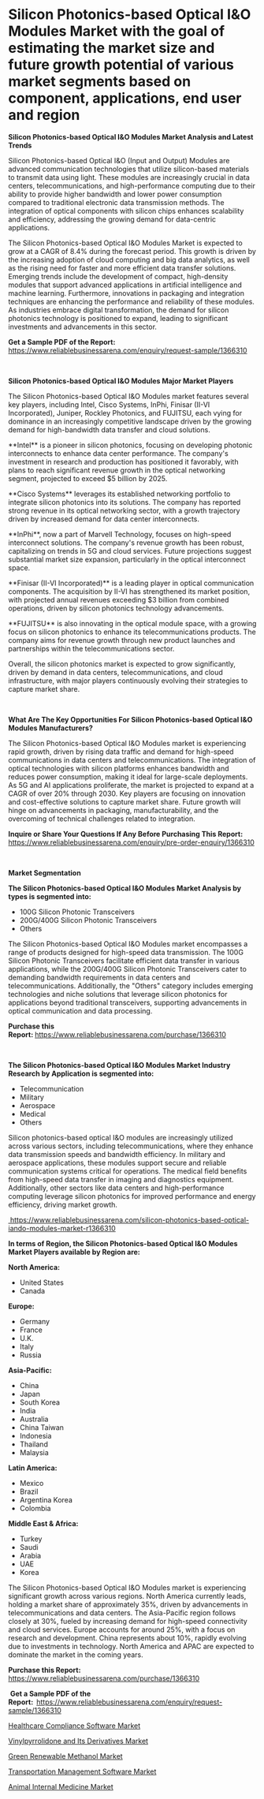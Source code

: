 <p><h1>Silicon Photonics-based Optical I&O Modules Market with the goal of estimating the market size and future growth potential of various market segments based on component, applications, end user and region</h1></p><p><strong>Silicon Photonics-based Optical I&O Modules Market Analysis and Latest Trends</strong></p>
<p><p>Silicon Photonics-based Optical I&O (Input and Output) Modules are advanced communication technologies that utilize silicon-based materials to transmit data using light. These modules are increasingly crucial in data centers, telecommunications, and high-performance computing due to their ability to provide higher bandwidth and lower power consumption compared to traditional electronic data transmission methods. The integration of optical components with silicon chips enhances scalability and efficiency, addressing the growing demand for data-centric applications.</p><p>The Silicon Photonics-based Optical I&O Modules Market is expected to grow at a CAGR of 8.4% during the forecast period. This growth is driven by the increasing adoption of cloud computing and big data analytics, as well as the rising need for faster and more efficient data transfer solutions. Emerging trends include the development of compact, high-density modules that support advanced applications in artificial intelligence and machine learning. Furthermore, innovations in packaging and integration techniques are enhancing the performance and reliability of these modules. As industries embrace digital transformation, the demand for silicon photonics technology is positioned to expand, leading to significant investments and advancements in this sector.</p></p>
<p><strong>Get a Sample PDF of the Report:&nbsp;</strong> <a href="https://www.reliablebusinessarena.com/enquiry/request-sample/1366310">https://www.reliablebusinessarena.com/enquiry/request-sample/1366310</a></p>
<p>&nbsp;</p>
<p><strong>Silicon Photonics-based Optical I&O Modules Major Market Players</strong></p>
<p><p>The Silicon Photonics-based Optical I&O Modules market features several key players, including Intel, Cisco Systems, InPhi, Finisar (II-VI Incorporated), Juniper, Rockley Photonics, and FUJITSU, each vying for dominance in an increasingly competitive landscape driven by the growing demand for high-bandwidth data transfer and cloud solutions.</p><p>**Intel** is a pioneer in silicon photonics, focusing on developing photonic interconnects to enhance data center performance. The company's investment in research and production has positioned it favorably, with plans to reach significant revenue growth in the optical networking segment, projected to exceed $5 billion by 2025.</p><p>**Cisco Systems** leverages its established networking portfolio to integrate silicon photonics into its solutions. The company has reported strong revenue in its optical networking sector, with a growth trajectory driven by increased demand for data center interconnects.</p><p>**InPhi**, now a part of Marvell Technology, focuses on high-speed interconnect solutions. The company's revenue growth has been robust, capitalizing on trends in 5G and cloud services. Future projections suggest substantial market size expansion, particularly in the optical interconnect space.</p><p>**Finisar (II-VI Incorporated)** is a leading player in optical communication components. The acquisition by II-VI has strengthened its market position, with projected annual revenues exceeding $3 billion from combined operations, driven by silicon photonics technology advancements.</p><p>**FUJITSU** is also innovating in the optical module space, with a growing focus on silicon photonics to enhance its telecommunications products. The company aims for revenue growth through new product launches and partnerships within the telecommunications sector.</p><p>Overall, the silicon photonics market is expected to grow significantly, driven by demand in data centers, telecommunications, and cloud infrastructure, with major players continuously evolving their strategies to capture market share.</p></p>
<p>&nbsp;</p>
<p><strong>What Are The Key Opportunities For Silicon Photonics-based Optical I&O Modules Manufacturers?</strong></p>
<p><p>The Silicon Photonics-based Optical I&O Modules market is experiencing rapid growth, driven by rising data traffic and demand for high-speed communications in data centers and telecommunications. The integration of optical technologies with silicon platforms enhances bandwidth and reduces power consumption, making it ideal for large-scale deployments. As 5G and AI applications proliferate, the market is projected to expand at a CAGR of over 20% through 2030. Key players are focusing on innovation and cost-effective solutions to capture market share. Future growth will hinge on advancements in packaging, manufacturability, and the overcoming of technical challenges related to integration.</p></p>
<p><strong>Inquire or Share Your Questions If Any Before Purchasing This Report:</strong> <a href="https://www.reliablebusinessarena.com/enquiry/pre-order-enquiry/1366310">https://www.reliablebusinessarena.com/enquiry/pre-order-enquiry/1366310</a></p>
<p>&nbsp;</p>
<p><strong>Market Segmentation</strong></p>
<p><strong>The Silicon Photonics-based Optical I&O Modules Market Analysis by types is segmented into:</strong></p>
<p><ul><li>100G Silicon Photonic Transceivers</li><li>200G/400G Silicon Photonic Transceivers</li><li>Others</li></ul></p>
<p><p>The Silicon Photonics-based Optical I&O Modules market encompasses a range of products designed for high-speed data transmission. The 100G Silicon Photonic Transceivers facilitate efficient data transfer in various applications, while the 200G/400G Silicon Photonic Transceivers cater to demanding bandwidth requirements in data centers and telecommunications. Additionally, the "Others" category includes emerging technologies and niche solutions that leverage silicon photonics for applications beyond traditional transceivers, supporting advancements in optical communication and data processing.</p></p>
<p><strong>Purchase this Report:&nbsp;</strong><a href="https://www.reliablebusinessarena.com/purchase/1366310">https://www.reliablebusinessarena.com/purchase/1366310</a></p>
<p>&nbsp;</p>
<p><strong>The Silicon Photonics-based Optical I&O Modules Market Industry Research by Application is segmented into:</strong></p>
<p><ul><li>Telecommunication</li><li>Military</li><li>Aerospace</li><li>Medical</li><li>Others</li></ul></p>
<p><p>Silicon photonics-based optical I&O modules are increasingly utilized across various sectors, including telecommunications, where they enhance data transmission speeds and bandwidth efficiency. In military and aerospace applications, these modules support secure and reliable communication systems critical for operations. The medical field benefits from high-speed data transfer in imaging and diagnostics equipment. Additionally, other sectors like data centers and high-performance computing leverage silicon photonics for improved performance and energy efficiency, driving market growth.</p></p>
<p><a href="https://www.reliablebusinessarena.com/silicon-photonics-based-optical-iando-modules-market-r1366310">&nbsp;https://www.reliablebusinessarena.com/silicon-photonics-based-optical-iando-modules-market-r1366310</a></p>
<p><strong>In terms of Region, the Silicon Photonics-based Optical I&O Modules Market Players available by Region are:</strong></p>
<p>
    <p> <strong> North America: </strong>
        <ul>
            <li>United States</li>
            <li>Canada</li>
        </ul>
        </p> 
    <p> <strong> Europe: </strong>
        <ul>
            <li>Germany</li>
            <li>France</li>
            <li>U.K.</li>
            <li>Italy</li>
            <li>Russia</li>
        </ul>
        </p> 
    <p> <strong> Asia-Pacific: </strong>
        <ul>
            <li>China</li>
            <li>Japan</li>
            <li>South Korea</li>
            <li>India</li>
            <li>Australia</li>
            <li>China Taiwan</li>
            <li>Indonesia</li>
            <li>Thailand</li>
            <li>Malaysia</li>
        </ul>
        </p> 
    <p> <strong> Latin America: </strong>
        <ul>
            <li>Mexico</li>
            <li>Brazil</li>
            <li>Argentina Korea</li>
            <li>Colombia</li>
        </ul>
        </p> 
    <p> <strong> Middle East & Africa: </strong>
        <ul>
            <li>Turkey</li>
            <li>Saudi</li>
            <li>Arabia</li>
            <li>UAE</li>
            <li>Korea</li>
        </ul>
    </p>
    </p>
<p><p>The Silicon Photonics-based Optical I&O Modules market is experiencing significant growth across various regions. North America currently leads, holding a market share of approximately 35%, driven by advancements in telecommunications and data centers. The Asia-Pacific region follows closely at 30%, fueled by increasing demand for high-speed connectivity and cloud services. Europe accounts for around 25%, with a focus on research and development. China represents about 10%, rapidly evolving due to investments in technology. North America and APAC are expected to dominate the market in the coming years.</p></p>
<p><strong>Purchase this Report: </strong><a href="https://www.reliablebusinessarena.com/purchase/1366310">https://www.reliablebusinessarena.com/purchase/1366310</a></p>
<p>&nbsp;<strong>Get a Sample PDF of the Report:&nbsp;&nbsp;</strong><a href="https://www.reliablebusinessarena.com/enquiry/request-sample/1366310">https://www.reliablebusinessarena.com/enquiry/request-sample/1366310</a></p>
<p><strong></strong></p>
<p><p><a href="https://www.linkedin.com/pulse/healthcare-compliance-software-market-revolution-2024--6kwzf?trackingId=3v%2BqhPRTQ7mI5Zl2k%2FTtoQ%3D%3D">Healthcare Compliance Software Market</a></p><p><a href="https://issuu.com/reportprime-2/docs/vinylpyrrolidone-and-its-derivative_b170de8edf3ad6">Vinylpyrrolidone and Its Derivatives Market</a></p><p><a href="https://issuu.com/reportprime-2/docs/green-renewable-methanol-market-siz_4889f85e3cc155">Green Renewable Methanol Market</a></p><p><a href="https://www.linkedin.com/pulse/what-growth-opportunities-challenges-transportation-management-xznff?trackingId=61c%2BbpdSRBiKVcicBuKhYA%3D%3D">Transportation Management Software Market</a></p><p><a href="https://www.linkedin.com/pulse/market-trends-global-animal-internal-medicine-forecast-analysis-xrwpe?trackingId=ZjGtu8J0Tkm7UKjohSseXQ%3D%3D">Animal Internal Medicine Market</a></p></p>